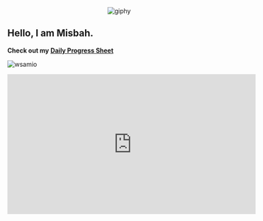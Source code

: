 <div align="center">

![giphy](https://user-images.githubusercontent.com/125558428/219856587-97490143-4968-460f-9bf2-8fa97d91a9e7.gif)

</div>

## Hello, I am Misbah.

**Check out my [Daily Progress Sheet](https://github.com/wsamio/Progress-Sheet)**

<p align="left"> <img src="https://komarev.com/ghpvc/?username=wsamio&label=Profile%20views&color=0e75b6&style=for-the-badge" alt="wsamio" /> </p>


<iframe width="560" height="315" src="https://www.youtube.com/embed/ZzeDtSmrRoU" title="YouTube video player" frameborder="0" allow="accelerometer; autoplay; clipboard-write; encrypted-media; gyroscope; picture-in-picture; web-share" allowfullscreen></iframe>

